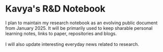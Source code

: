 # Kavya's R\&D Notebook

I plan to maintain my research notebook as an evolving public document from January 2025. It will be primarily used to keep sharable personal learning notes, links to paper, repositories and blogs.\
\
I will also update interesting everyday news related to research.
